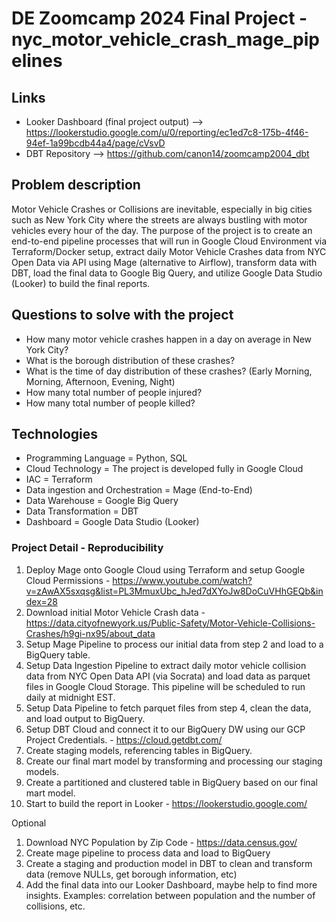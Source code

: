 # DE Zoomcamp 2024 Final Project - nyc_motor_vehicle_crash_mage_pipelines

## Links 
- Looker Dashboard (final project output) --> https://lookerstudio.google.com/u/0/reporting/ec1ed7c8-175b-4f46-94ef-1a99bcdb44a4/page/cVsvD
- DBT Repository --> https://github.com/canon14/zoomcamp2004_dbt

## Problem description
Motor Vehicle Crashes or Collisions are inevitable, especially in big cities such as New York City where the streets are always bustling with motor vehicles every hour of the day. The purpose of the project is to create an end-to-end pipeline processes that will run in Google Cloud Environment via Terraform/Docker setup, extract daily Motor Vehicle Crashes data from NYC Open Data via API using Mage (alternative to Airflow), transform data with DBT, load the final data to Google Big Query, and utilize Google Data Studio (Looker) to build the final reports. 

## Questions to solve with the project
- How many motor vehicle crashes happen in a day on average in New York City?
- What is the borough distribution of these crashes?
- What is the time of day distribution of these crashes? (Early Morning, Morning, Afternoon, Evening, Night)
- How many total number of people injured?
- How many total number of people killed?

## Technologies
- Programming Language = Python, SQL
- Cloud Technology = The project is developed fully in Google Cloud
- IAC = Terraform
- Data ingestion and Orchestration = Mage (End-to-End)
- Data Warehouse = Google Big Query
- Data Transformation = DBT
- Dashboard = Google Data Studio (Looker)

### Project Detail - Reproducibility
1. Deploy Mage onto Google Cloud using Terraform and setup Google Cloud Permissions - https://www.youtube.com/watch?v=zAwAX5sxqsg&list=PL3MmuxUbc_hJed7dXYoJw8DoCuVHhGEQb&index=28
2. Download initial Motor Vehicle Crash data - https://data.cityofnewyork.us/Public-Safety/Motor-Vehicle-Collisions-Crashes/h9gi-nx95/about_data
3. Setup Mage Pipeline to process our initial data from step 2 and load to a BigQuery table. 
4. Setup Data Ingestion Pipeline to extract daily motor vehicle collision data from NYC Open Data API (via Socrata) and load data as parquet files in Google Cloud Storage. This pipeline will be scheduled to run daily at midnight EST.
5. Setup Data Pipeline to fetch parquet files from step 4, clean the data, and load output to BigQuery.
6. Setup DBT Cloud and connect it to our BigQuery DW using our GCP Project Credentials. - https://cloud.getdbt.com/
7. Create staging models, referencing tables in BigQuery.
8. Create our final mart model by transforming and processing our staging models.
9. Create a partitioned and clustered table in BigQuery based on our final mart model.
10. Start to build the report in Looker - https://lookerstudio.google.com/

Optional 
1. Download NYC Population by Zip Code - https://data.census.gov/
2. Create mage pipeline to process data and load to BigQuery
3. Create a staging and production model in DBT to clean and transform data (remove NULLs, get borough information, etc)
4. Add the final data into our Looker Dashboard, maybe help to find more insights. Examples: correlation between population and the number of collisions, etc. 
